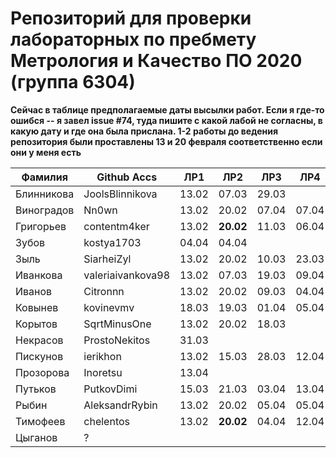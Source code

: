 # Репозиторий для проверки лабораторных по пребмету Метрология и Качество ПО 2020 (группа 6304)

**Сейчас в таблице предполагаемые даты высылки работ. Если я где-то ошибся -- я завел issue #74, туда пишите с какой лабой не согласны, в какую дату и где она была прислана. 1-2 работы до ведения репозитория были проставлены 13 и 20 февраля соответственно если они у меня есть**

| Фамилия    |   Github Accs    |   ЛР1   |   ЛР2   |   ЛР3   |   ЛР4   |   ЛР5   |   ЛР6   |
| ---------- | ---------------- | ------- | ------- | ------- | ------- | ------- | ------- |
| Блинникова | JoolsBlinnikova  |  13.02  |  07.03  |  29.03  |         |  25.03  |  13.04  |
| Виноградов | Nn0wn            |  13.02  |  20.02  |  07.04  |  07.04  |  07.04  |  07.04  |
| Григорьев  | contentm4ker     |  13.02  |**20.02**|  11.03  |  06.04  |  22.03  |  30.03  |
| Зубов      | kostya1703       |  04.04  |  04.04  |         |         |         |         |
| Зыль       | SiarheiZyl       |  13.02  |  20.02  |  10.03  |  23.03  |  26.03  |  30.03  |
| Иванкова   | valeriaivankova98|  13.02  |  07.03  |  19.03  |  09.04  |  21.03  |  04.04  |
| Иванов     | Citronnn         |  13.02  |  20.02  |  09.03  |  04.04  |  18.03  |  25.03  |
| Ковынев    | kovinevmv        |  18.03  |  19.03  |  01.04  |  05.04  |  01.04  |  01.04  |
| Корытов    | SqrtMinusOne     |  13.02  |  20.02  |  18.03  |         |  29.03  |  30.03  |
| Некрасов   | ProstoNekitos    |  31.03  |         |         |         |         |         |
| Пискунов   | ierikhon         |  13.02  |  15.03  |  28.03  |  12.04  |  28.03  |  05.04  |
| Прозорова  | Inoretsu         |  13.04  |         |         |         |         |         |
| Путьков    | PutkovDimi       |  15.03  |  21.03  |  03.04  |  13.04  |  03.04  |  03.04  |
| Рыбин      | AleksandrRybin   |  13.02  |  20.02  |  05.04  |  05.04  |  07.04  |  12.04  |
| Тимофеев   | chelentos        |  13.02  |**20.02**|  04.04  |  12.04  |         |         |
| Цыганов    |       ?          |         |         |         |         |         |         |
